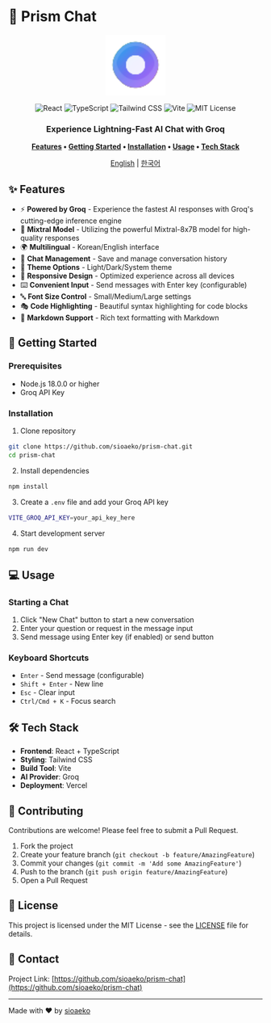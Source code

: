 # 🌈 Prism Chat

<div align="center">
  
  <img src="public/aurora-favicon.svg" alt="Prism AI Logo" width="120" height="120">

  <p align="center">
    <img src="https://img.shields.io/badge/React-61DAFB?style=flat-square&logo=react&logoColor=black" alt="React" />
    <img src="https://img.shields.io/badge/TypeScript-3178C6?style=flat-square&logo=typescript&logoColor=white" alt="TypeScript" />
    <img src="https://img.shields.io/badge/Tailwind_CSS-38B2AC?style=flat-square&logo=tailwind-css&logoColor=white" alt="Tailwind CSS" />
    <img src="https://img.shields.io/badge/Vite-646CFF?style=flat-square&logo=vite&logoColor=white" alt="Vite" />
    <img src="https://img.shields.io/badge/license-MIT-blue.svg?style=flat-square" alt="MIT License" />
  </p>

  <h3>Experience Lightning-Fast AI Chat with Groq</h3>

  <p>
    <b>
      <a href="#-features">Features</a> •
      <a href="#-getting-started">Getting Started</a> •
      <a href="#-installation">Installation</a> •
      <a href="#-usage">Usage</a> •
      <a href="#-tech-stack">Tech Stack</a>
    </b>
  </p>

  [English](README.md) | [한국어](README.ko.md)
</div>

## ✨ Features

- ⚡️ **Powered by Groq** - Experience the fastest AI responses with Groq's cutting-edge inference engine
- 🎯 **Mixtral Model** - Utilizing the powerful Mixtral-8x7B model for high-quality responses
- 🌍 **Multilingual** - Korean/English interface
- 💬 **Chat Management** - Save and manage conversation history
- 🎨 **Theme Options** - Light/Dark/System theme
- 📱 **Responsive Design** - Optimized experience across all devices
- ⌨️ **Convenient Input** - Send messages with Enter key (configurable)
- 🔤 **Font Size Control** - Small/Medium/Large settings
- 🎭 **Code Highlighting** - Beautiful syntax highlighting for code blocks
- 📝 **Markdown Support** - Rich text formatting with Markdown

## 🚀 Getting Started

### Prerequisites

- Node.js 18.0.0 or higher
- Groq API Key

### Installation

1. Clone repository
```bash
git clone https://github.com/sioaeko/prism-chat.git
cd prism-chat
```

2. Install dependencies
```bash
npm install
```

3. Create a `.env` file and add your Groq API key
```bash
VITE_GROQ_API_KEY=your_api_key_here
```

4. Start development server
```bash
npm run dev
```

## 💻 Usage

### Starting a Chat

1. Click "New Chat" button to start a new conversation
2. Enter your question or request in the message input
3. Send message using Enter key (if enabled) or send button

### Keyboard Shortcuts

- `Enter` - Send message (configurable)
- `Shift + Enter` - New line
- `Esc` - Clear input
- `Ctrl/Cmd + K` - Focus search

## 🛠 Tech Stack

- **Frontend**: React + TypeScript
- **Styling**: Tailwind CSS
- **Build Tool**: Vite
- **AI Provider**: Groq
- **Deployment**: Vercel

## 🤝 Contributing

Contributions are welcome! Please feel free to submit a Pull Request.

1. Fork the project
2. Create your feature branch (`git checkout -b feature/AmazingFeature`)
3. Commit your changes (`git commit -m 'Add some AmazingFeature'`)
4. Push to the branch (`git push origin feature/AmazingFeature`)
5. Open a Pull Request

## 📝 License

This project is licensed under the MIT License - see the [LICENSE](LICENSE) file for details.

## 📧 Contact

Project Link: [https://github.com/sioaeko/prism-chat](https://github.com/sioaeko/prism-chat)

---

Made with ❤️ by [sioaeko](https://github.com/sioaeko)